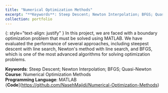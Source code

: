 ```yaml
---
title: "Numerical Optimization Methods"
excerpt: "**Keywords**: Steep Descent; Newton Interpolation; BFGS; Quasi-Newton**Course**: Numerical Optimization Methods"
collection: portfolio
---
```

{: style="text-align: justify" }
In this project, we are faced with a boundary optimization problem that must be solved using MATLAB. We have evaluated the performance of several approaches, including steepest descent with line search, Newton's method with line search, and BFGS, which is one of the most advanced algorithms for solving optimization problems.


**Keywords**: Steep Descent; Newton Interpolation; BFGS; Quasi-Newton<br>**Course**: Numerical Optimization Methods<br>**Programming Language**: MATLAB<br>{**Code**](https://github.com/NasehMajidi/Numerical-Optimization-Methods)
